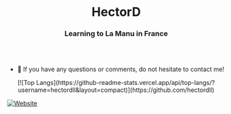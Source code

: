 <div align="center">
<h1>HectorD</h1>
<h3>Learning to La Manu in France</h3>
</div>

</br></br>
- 💬 If you have any questions or comments, do not hesitate to contact me!

<div align="center">
[![Top Langs](https://github-readme-stats.vercel.app/api/top-langs/?username=hectordll&layout=compact)](https://github.com/hectordll)
</div>


[![Website](https://github.com/hectordll/CV-Numerique/blob/master/assets/img/exempleportfolio.png)](https://hectordll.github.io/CV-Numerique/)
